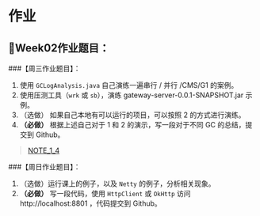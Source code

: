 # 作业

## 🍃Week02作业题目：
###【周三作业题目】：
1. 使用 `GCLogAnalysis.java` 自己演练一遍串行 / 并行 /CMS/G1 的案例。
2. 使用压测工具（`wrk` 或 `sb`），演练 gateway-server-0.0.1-SNAPSHOT.jar 示例。
3. （选做） 如果自己本地有可以运行的项目，可以按照 2 的方式进行演练。
4. **（必做）** 根据上述自己对于 1 和 2 的演示，写一段对于不同 GC 的总结，提交到 Github。
> [NOTE_1_4](./NOTE_1_4.md)

###【周日作业题目】：
1. （选做）运行课上的例子，以及 `Netty` 的例子，分析相关现象。
2. **（必做）** 写一段代码，使用 `HttpClient` 或 `OkHttp` 访问 http://localhost:8801 ，代码提交到 Github。